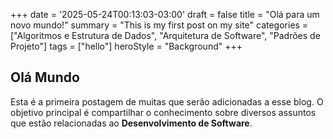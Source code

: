 +++
date = '2025-05-24T00:13:03-03:00'
draft = false
title = "Olá para um novo mundo!" 
summary = "This is my first post on my site"
categories = ["Algoritmos e Estrutura de Dados", "Arquitetura de Software", "Padrões de Projeto"]
tags = ["hello"]
heroStyle = "Background"
+++

## Olá Mundo

Esta é a primeira postagem de muitas que serão adicionadas a esse blog. O objetivo principal é compartilhar o conhecimento sobre diversos assuntos que estão relacionadas ao **Desenvolvimento de Software**. 